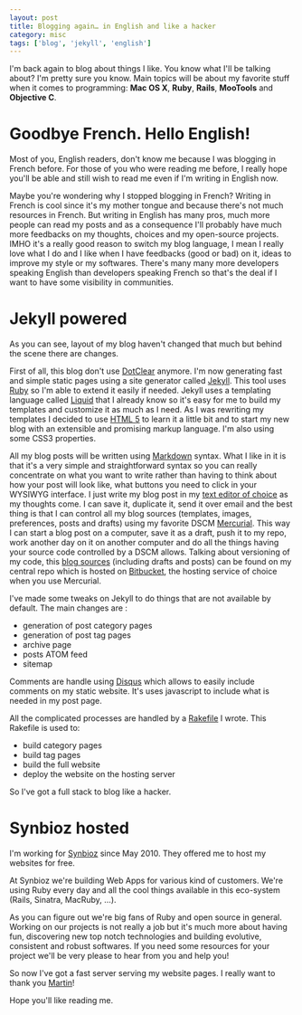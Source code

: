 ```yaml
---
layout: post
title: Blogging again… in English and like a hacker
category: misc
tags: ['blog', 'jekyll', 'english']
---
```


I'm back again to blog about things I like. You know what I'll be talking about? I'm pretty sure you know. Main topics will be about my favorite stuff when it comes to programming: **Mac OS X**, **Ruby**, **Rails**, **MooTools** and **Objective C**. 

Goodbye French. Hello English!
==============================

Most of you, English readers, don't know me because I was blogging in French before. For those of you who were reading me before, I really hope you'll be able and still wish to read me even if I'm writing in English now.

Maybe you're wondering why I stopped blogging in French? Writing in French is cool since it's my mother tongue and because there's not much resources in French. But writing in English has many pros, much more people can read my posts and as a consequence I'll probably have much more feedbacks on my thoughts, choices and my open-source projects. IMHO it's a really good reason to switch my blog language, I mean I really love what I do and I like when I have feedbacks (good or bad) on it, ideas to improve my style or my softwares. There's many many more developers speaking English than developers speaking French so that's the deal if I want to have some visibility in communities.

Jekyll powered
==============

As you can see, layout of my blog haven't changed that much but behind the scene there are changes.

First of all, this blog don't use [DotClear](http://dotclear.org/) anymore. I'm now generating fast and simple static pages using a site generator called [Jekyll](https://github.com/mojombo/jekyll). This tool uses [Ruby](http://www.ruby-lang.org) so I'm able to extend it easily if needed. Jekyll uses a templating language called [Liquid](http://www.liquidmarkup.org/) that I already know so it's easy for me to build my templates and customize it as much as I need. As I was rewriting my templates I decided to use [HTML 5](http://en.wikipedia.org/wiki/HTML5) to learn it a little bit and to start my new blog with an extensible and promising markup language. I'm also using some CSS3 properties.

All my blog posts will be written using [Markdown](http://en.wikipedia.org/wiki/Markdown) syntax. What I like in it is that it's a very simple and straightforward syntax so you can really concentrate on what you want to write rather than having to think about how your post will look like, what buttons you need to click in your WYSIWYG interface. I just write my blog post in my [text editor of choice](http://macromates.com/) as my thoughts come. I can save it, duplicate it, send it over email and the best thing is that I can control all my blog sources (templates, images, preferences, posts and drafts) using my favorite DSCM [Mercurial](http://mercurial.selenic.com/). This way I can start a blog post on a computer, save it as a draft, push it to my repo, work another day on it on another computer and do all the things having your source code controlled by a DSCM allows. Talking about versioning of my code, this [blog sources](https://bitbucket.org/Bounga/blog/src) (including drafts and posts) can be found on my central repo which is hosted on [Bitbucket](https://bitbucket.org/), the hosting service of choice when you use Mercurial.

I've made some tweaks on Jekyll to do things that are not available by default. The main changes are :

- generation of post category pages  
- generation of post tag pages
- archive page
- posts ATOM feed
- sitemap
  
Comments are handle using [Disqus](http://disqus.com/) which allows to easily include comments on my static website. It's uses javascript to include what is needed in my post page.

All the complicated processes are handled by a [Rakefile](http://rake.rubyforge.org/) I wrote. This Rakefile is used to:

- build category pages
- build tag pages
- build the full website
- deploy the website on the hosting server

So I've got a full stack to blog like a hacker.

Synbioz hosted
==============

I'm working for [Synbioz](http://www.synbioz.com) since May 2010. They offered me to host my websites for free.

At Synbioz we're building Web Apps for various kind of customers. We're using Ruby every day and all the cool things available in this eco-system (Rails, Sinatra, MacRuby, …).

As you can figure out we're big fans of Ruby and open source in general. Working on our projects is not really a job but it's much more about having fun, discovering new top notch technologies and building evolutive, consistent and robust softwares. If you need some resources for your project we'll be very please to hear from you and help you!

So now I've got a fast server serving my website pages. I really want to thank you [Martin](http://twitter.com/#!/_fuse)!

Hope you'll like reading me.